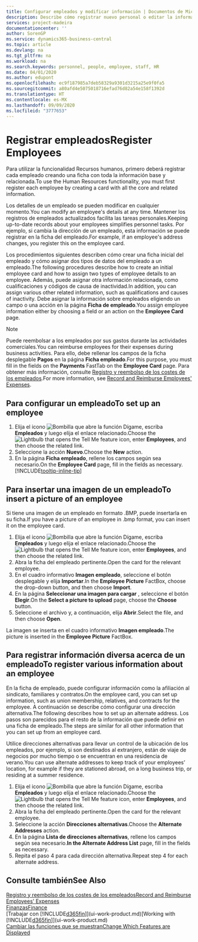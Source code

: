 ```yaml
---
title: Configurar empleados y modificar información | Documentos de Microsoft
description: Describe cómo registrar nuevo personal o editar la información del personal existente.
services: project-madeira
documentationcenter: ''
author: SorenGP
ms.service: dynamics365-business-central
ms.topic: article
ms.devlang: na
ms.tgt_pltfrm: na
ms.workload: na
ms.search.keywords: personnel, people, employee, staff, HR
ms.date: 04/01/2020
ms.author: edupont
ms.openlocfilehash: ec9f187985a7deb58329a9301d3215a25e9f0fa5
ms.sourcegitcommit: a80afd4e5075018716efad76d82a54e158f1392d
ms.translationtype: HT
ms.contentlocale: es-MX
ms.lasthandoff: 09/09/2020
ms.locfileid: "3777653"
---
```

# <a name="register-employees"></a><span data-ttu-id="436cb-103">Registrar empleados</span><span class="sxs-lookup"><span data-stu-id="436cb-103">Register Employees</span></span>
<span data-ttu-id="436cb-104">Para utilizar la funcionalidad Recursos humanos, primero deberá registrar cada empleado creando una ficha con toda la información base y relacionada.</span><span class="sxs-lookup"><span data-stu-id="436cb-104">To use the Human Resources functionality, you must first register each employee by creating a card with all the core and related information.</span></span>

<span data-ttu-id="436cb-105">Los detalles de un empleado se pueden modificar en cualquier momento.</span><span class="sxs-lookup"><span data-stu-id="436cb-105">You can modify an employee's details at any time.</span></span> <span data-ttu-id="436cb-106">Mantener los registros de empleados actualizados facilita las tareas personales.</span><span class="sxs-lookup"><span data-stu-id="436cb-106">Keeping up-to-date records about your employees simplifies personnel tasks.</span></span> <span data-ttu-id="436cb-107">Por ejemplo, si cambia la dirección de un empleado, esta información se puede registrar en la ficha del empleado.</span><span class="sxs-lookup"><span data-stu-id="436cb-107">For example, if an employee's address changes, you register this on the employee card.</span></span>

<span data-ttu-id="436cb-108">Los procedimientos siguientes describen cómo crear una ficha inicial del empleado y cómo asignar dos tipos de datos del empleado a un empleado.</span><span class="sxs-lookup"><span data-stu-id="436cb-108">The following procedures describe how to create an initial employee card and how to assign two types of employee details to an employee.</span></span> <span data-ttu-id="436cb-109">Además, puede asignar otra información relacionada, como cualificaciones y códigos de causa de inactividad.</span><span class="sxs-lookup"><span data-stu-id="436cb-109">In addition, you can assign various other related information, such as qualifications and causes of inactivity.</span></span> <span data-ttu-id="436cb-110">Debe asignar la información sobre empleados eligiendo un campo o una acción en la página **Ficha de empleado**.</span><span class="sxs-lookup"><span data-stu-id="436cb-110">You assign employee information either by choosing a field or an action on the **Employee Card** page.</span></span>

> [!NOTE]  
> <span data-ttu-id="436cb-111">Puede reembolsar a los empleados por sus gastos durante las actividades comerciales.</span><span class="sxs-lookup"><span data-stu-id="436cb-111">You can reimburse employees for their expenses during business activities.</span></span> <span data-ttu-id="436cb-112">Para ello, debe rellenar los campos de la ficha desplegable **Pagos** en la página **Ficha empleado**.</span><span class="sxs-lookup"><span data-stu-id="436cb-112">For this purpose, you must fill in the fields on the **Payments** FastTab on the **Employee Card** page.</span></span> <span data-ttu-id="436cb-113">Para obtener más información, consulte [Registro y reembolso de los costes de los empleados](finance-how-record-reimburse-employee-expenses.md).</span><span class="sxs-lookup"><span data-stu-id="436cb-113">For more information, see [Record and Reimburse Employees' Expenses](finance-how-record-reimburse-employee-expenses.md).</span></span>

## <a name="to-set-up-an-employee"></a><span data-ttu-id="436cb-114">Para configurar un empleado</span><span class="sxs-lookup"><span data-stu-id="436cb-114">To set up an employee</span></span>
1. <span data-ttu-id="436cb-115">Elija el icono ![Bombilla que abre la función Dígame](media/ui-search/search_small.png "Dígame qué desea hacer"), escriba **Empleados** y luego elija el enlace relacionado.</span><span class="sxs-lookup"><span data-stu-id="436cb-115">Choose the ![Lightbulb that opens the Tell Me feature](media/ui-search/search_small.png "Tell me what you want to do") icon, enter **Employees**, and then choose the related link.</span></span>
2. <span data-ttu-id="436cb-116">Seleccione la acción **Nuevo**.</span><span class="sxs-lookup"><span data-stu-id="436cb-116">Choose the **New** action.</span></span>
3. <span data-ttu-id="436cb-117">En la página **Ficha empleado**, rellene los campos según sea necesario.</span><span class="sxs-lookup"><span data-stu-id="436cb-117">On the **Employee Card** page, fill in the fields as necessary.</span></span> [!INCLUDE[tooltip-inline-tip](includes/tooltip-inline-tip_md.md)]

## <a name="to-insert-a-picture-of-an-employee"></a><span data-ttu-id="436cb-118">Para insertar una imagen de un empleado</span><span class="sxs-lookup"><span data-stu-id="436cb-118">To insert a picture of an employee</span></span>
<span data-ttu-id="436cb-119">Si tiene una imagen de un empleado en formato .BMP, puede insertarla en su ficha.</span><span class="sxs-lookup"><span data-stu-id="436cb-119">If you have a picture of an employee in .bmp format, you can insert it on the employee card.</span></span>

1. <span data-ttu-id="436cb-120">Elija el icono ![Bombilla que abre la función Dígame](media/ui-search/search_small.png "Dígame qué desea hacer"), escriba **Empleados** y luego elija el enlace relacionado.</span><span class="sxs-lookup"><span data-stu-id="436cb-120">Choose the ![Lightbulb that opens the Tell Me feature](media/ui-search/search_small.png "Tell me what you want to do") icon, enter **Employees**, and then choose the related link.</span></span>
2. <span data-ttu-id="436cb-121">Abra la ficha del empleado pertinente.</span><span class="sxs-lookup"><span data-stu-id="436cb-121">Open the card for the relevant employee.</span></span>
3. <span data-ttu-id="436cb-122">En el cuadro informativo **Imagen empleado**, seleccione el botón desplegable y elija **Importar**.</span><span class="sxs-lookup"><span data-stu-id="436cb-122">In the **Employee Picture** FactBox, choose the drop-down button, and then choose **Import**.</span></span>
4. <span data-ttu-id="436cb-123">En la página **Seleccionar una imagen para cargar** , seleccione el botón **Elegir**.</span><span class="sxs-lookup"><span data-stu-id="436cb-123">On the **Select a picture to upload** page, choose the **Choose** button.</span></span>
5. <span data-ttu-id="436cb-124">Seleccione el archivo y, a continuación, elija **Abrir**.</span><span class="sxs-lookup"><span data-stu-id="436cb-124">Select the file, and then choose **Open**.</span></span>

<span data-ttu-id="436cb-125">La imagen se inserta en el cuadro informativo **Imagen empleado**.</span><span class="sxs-lookup"><span data-stu-id="436cb-125">The picture is inserted in the **Employee Picture** FactBox.</span></span>

## <a name="to-register-various-information-about-an-employee"></a><span data-ttu-id="436cb-126">Para registrar información diversa acerca de un empleado</span><span class="sxs-lookup"><span data-stu-id="436cb-126">To register various information about an employee</span></span>
<span data-ttu-id="436cb-127">En la ficha de empleado, puede configurar información como la afiliación al sindicato, familiares y contratos.</span><span class="sxs-lookup"><span data-stu-id="436cb-127">On the employee card, you can set up information, such as union membership, relatives, and contracts for the employee.</span></span> <span data-ttu-id="436cb-128">A continuación se describe cómo configurar una dirección alternativa.</span><span class="sxs-lookup"><span data-stu-id="436cb-128">The following describes how to set up an alternate address.</span></span> <span data-ttu-id="436cb-129">Los pasos son parecidos para el resto de la información que puede definir en una ficha de empleado.</span><span class="sxs-lookup"><span data-stu-id="436cb-129">The steps are similar for all other information that you can set up from an employee card.</span></span>

<span data-ttu-id="436cb-130">Utilice direcciones alternativas para llevar un control de la ubicación de los empleados, por ejemplo, si son destinados al extranjero, están de viaje de negocios por mucho tiempo o se encuentran en una residencia de verano.</span><span class="sxs-lookup"><span data-stu-id="436cb-130">You can use alternate addresses to keep track of your employees’ location, for example if they are stationed abroad, on a long business trip, or residing at a summer residence.</span></span>

1. <span data-ttu-id="436cb-131">Elija el icono ![Bombilla que abre la función Dígame](media/ui-search/search_small.png "Dígame qué desea hacer"), escriba **Empleados** y luego elija el enlace relacionado.</span><span class="sxs-lookup"><span data-stu-id="436cb-131">Choose the ![Lightbulb that opens the Tell Me feature](media/ui-search/search_small.png "Tell me what you want to do") icon, enter **Employees**, and then choose the related link.</span></span>
2. <span data-ttu-id="436cb-132">Abra la ficha del empleado pertinente.</span><span class="sxs-lookup"><span data-stu-id="436cb-132">Open the card for the relevant employee.</span></span>
3. <span data-ttu-id="436cb-133">Seleccione la acción **Direcciones alternativas**.</span><span class="sxs-lookup"><span data-stu-id="436cb-133">Choose the **Alternate Addresses** action.</span></span>
4. <span data-ttu-id="436cb-134">En la página **Lista de direcciones alternativas**, rellene los campos según sea necesario.</span><span class="sxs-lookup"><span data-stu-id="436cb-134">**In the Alternate Address List** page, fill in the fields as necessary.</span></span>
5. <span data-ttu-id="436cb-135">Repita el paso 4 para cada dirección alternativa.</span><span class="sxs-lookup"><span data-stu-id="436cb-135">Repeat step 4 for each alternate address.</span></span>

## <a name="see-also"></a><span data-ttu-id="436cb-136">Consulte también</span><span class="sxs-lookup"><span data-stu-id="436cb-136">See Also</span></span>
[<span data-ttu-id="436cb-137">Registro y reembolso de los costes de los empleados</span><span class="sxs-lookup"><span data-stu-id="436cb-137">Record and Reimburse Employees' Expenses</span></span>](finance-how-record-reimburse-employee-expenses.md)  
[<span data-ttu-id="436cb-138">Finanzas</span><span class="sxs-lookup"><span data-stu-id="436cb-138">Finance</span></span>](finance.md)  
<span data-ttu-id="436cb-139">[Trabajar con [!INCLUDE[d365fin](includes/d365fin_md.md)]](ui-work-product.md)</span><span class="sxs-lookup"><span data-stu-id="436cb-139">[Working with [!INCLUDE[d365fin](includes/d365fin_md.md)]](ui-work-product.md)</span></span>  
[<span data-ttu-id="436cb-140">Cambiar las funciones que se muestran</span><span class="sxs-lookup"><span data-stu-id="436cb-140">Change Which Features are Displayed</span></span>](ui-experiences.md)
